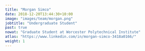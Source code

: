 ```yaml
---
title: "Morgan Simco"
date: 2018-12-20T13:44:30+10:00
image: "images/team/morgan.png"
jobtitle: "Undergraduate Student"
past: true
nowat: "Graduate Student at Worcester Polytechnical Institute"
atlas: "https://www.linkedin.com/in/morgan-simco-3418a0166/"
weight: 1
---
```


